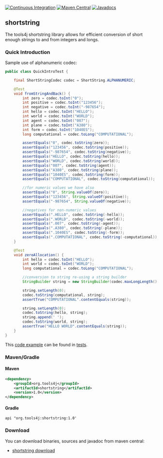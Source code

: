 [![Continuous Integration](https://github.com/tools4j/shortstring/workflows/Continuous%20Integration/badge.svg)](https://github.com/tools4j/shortstring/actions?query=workflow%3A%22Continuous+Integration%22)
[![Maven Central](https://img.shields.io/maven-central/v/org.tools4j/shortstring.svg)](https://search.maven.org/search?namespace=org.tools4j&name=shortstring)
[![Javadocs](http://www.javadoc.io/badge/org.tools4j/shortstring.svg)](http://www.javadoc.io/doc/org.tools4j/shortstring)
## shortstring
The tools4j shortstring library allows for efficient conversion of short enough strings to and from integers and longs.

### Quick Introduction

Sample use of alphanumeric codec:

```java
public class QuickIntroTest {

    final ShortStringCodec codec = ShortString.ALPHANUMERIC;

    @Test
    void fromStringAndBack() {
        int zero = codec.toInt("0");
        int positive = codec.toInt("123456");
        int negative = codec.toInt("-987654");
        int hello = codec.toInt("HELLO");
        int world = codec.toInt("WORLD");
        int agent = codec.toInt("007");
        int plane = codec.toInt("A380");
        int form = codec.toInt("1040ES");
        long computational = codec.toLong("COMPUTATIONAL");

        assertEquals("0", codec.toString(zero));
        assertEquals("123456", codec.toString(positive));
        assertEquals("-987654", codec.toString(negative));
        assertEquals("HELLO", codec.toString(hello));
        assertEquals("WORLD", codec.toString(world));
        assertEquals("007", codec.toString(agent));
        assertEquals("A380", codec.toString(plane));
        assertEquals("1040ES", codec.toString(form));
        assertEquals("COMPUTATIONAL", codec.toString(computational));

        //for numeric values we have also
        assertEquals("0", String.valueOf(zero));
        assertEquals("123456", String.valueOf(positive));
        assertEquals("-987654", String.valueOf(negative));

        //negatives for non-numeric values
        assertEquals(".HELLO", codec.toString(-hello));
        assertEquals(".WORLD", codec.toString(-world));
        assertEquals(".007", codec.toString(-agent));
        assertEquals(".A380", codec.toString(-plane));
        assertEquals(".1040ES", codec.toString(-form));
        assertEquals(".COMPUTATIONAL", codec.toString(-computational));
    }

    @Test
    void zeroAllocation() {
        int hello = codec.toInt("HELLO");
        int world = codec.toInt("WORLD");
        long computational = codec.toLong("COMPUTATIONAL");

        //conversion to string re-using a string builder
        StringBuilder string = new StringBuilder(codec.maxLongLength() + 1);

        string.setLength(0);
        codec.toString(computational, string);
        assertTrue("COMPUTATIONAL".contentEquals(string));

        string.setLength(0);
        codec.toString(hello, string);
        string.append(' ');
        codec.toString(world, string);
        assertTrue("HELLO WORLD".contentEquals(string));
    }
}
```

This [code example](https://github.com/tools4j/shortstring/tree/master/src/test/java/org/tools4j/shortstring/QuickIntroTest.java) can be found in [tests](https://github.com/tools4j/shortstring/tree/master/src/test/java/org/tools4j/shortstring/).

### Maven/Gradle

#### Maven
```xml
<dependency>
    <groupId>org.tools4j</groupId>
    <artifactId>shortstring</artifactId>
    <version>1.0</version>
</dependency>
```

#### Gradle
```
api "org.tools4j:shortstring:1.0'
```

### Download
You can download binaries, sources and javadoc from maven central:
* [shortstring download](https://search.maven.org/search?namespace=org.tools4j&name=shortstring)
